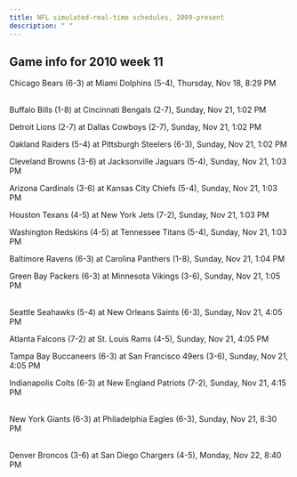 ```yaml
---
title: NFL simulated-real-time schedules, 2009-present
description: " "
---
```


## Game info for 2010 week 11
Chicago Bears (6-3) at Miami Dolphins (5-4), Thursday, Nov 18, 8:29 PM

<br/>Buffalo Bills (1-8) at Cincinnati Bengals (2-7), Sunday, Nov 21, 1:02 PM

Detroit Lions (2-7) at Dallas Cowboys (2-7), Sunday, Nov 21, 1:02 PM

Oakland Raiders (5-4) at Pittsburgh Steelers (6-3), Sunday, Nov 21, 1:02 PM

Cleveland Browns (3-6) at Jacksonville Jaguars (5-4), Sunday, Nov 21, 1:03 PM

Arizona Cardinals (3-6) at Kansas City Chiefs (5-4), Sunday, Nov 21, 1:03 PM

Houston Texans (4-5) at New York Jets (7-2), Sunday, Nov 21, 1:03 PM

Washington Redskins (4-5) at Tennessee Titans (5-4), Sunday, Nov 21, 1:03 PM

Baltimore Ravens (6-3) at Carolina Panthers (1-8), Sunday, Nov 21, 1:04 PM

Green Bay Packers (6-3) at Minnesota Vikings (3-6), Sunday, Nov 21, 1:05 PM

<br/>Seattle Seahawks (5-4) at New Orleans Saints (6-3), Sunday, Nov 21, 4:05 PM

Atlanta Falcons (7-2) at St. Louis Rams (4-5), Sunday, Nov 21, 4:05 PM

Tampa Bay Buccaneers (6-3) at San Francisco 49ers (3-6), Sunday, Nov 21, 4:05 PM

Indianapolis Colts (6-3) at New England Patriots (7-2), Sunday, Nov 21, 4:15 PM

<br/>New York Giants (6-3) at Philadelphia Eagles (6-3), Sunday, Nov 21, 8:30 PM

<br/>Denver Broncos (3-6) at San Diego Chargers (4-5), Monday, Nov 22, 8:40 PM

